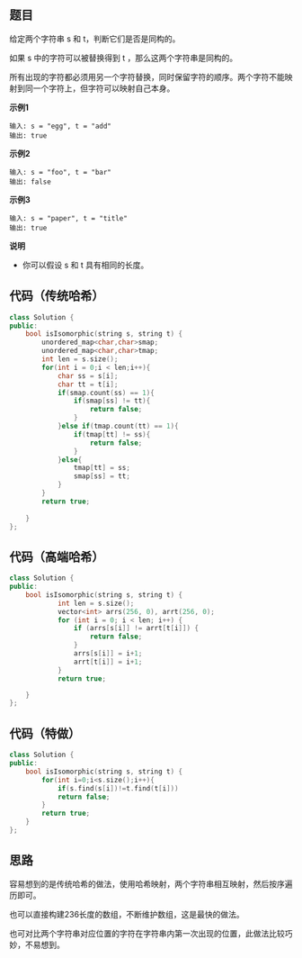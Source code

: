 ## 题目
给定两个字符串 s 和 t，判断它们是否是同构的。

如果 s 中的字符可以被替换得到 t ，那么这两个字符串是同构的。

所有出现的字符都必须用另一个字符替换，同时保留字符的顺序。两个字符不能映射到同一个字符上，但字符可以映射自己本身。

**示例1**
```
输入: s = "egg", t = "add"
输出: true
```

**示例2**
```
输入: s = "foo", t = "bar"
输出: false
```

**示例3**
```
输入: s = "paper", t = "title"
输出: true
```

**说明**
* 你可以假设 s 和 t 具有相同的长度。

## 代码（传统哈希）
```C++
class Solution {
public:
    bool isIsomorphic(string s, string t) {
        unordered_map<char,char>smap;
        unordered_map<char,char>tmap;
        int len = s.size();
        for(int i = 0;i < len;i++){
            char ss = s[i];
            char tt = t[i];
            if(smap.count(ss) == 1){
                if(smap[ss] != tt){
                    return false;
                }
            }else if(tmap.count(tt) == 1){
                if(tmap[tt] != ss){
                    return false;
                }
            }else{
                tmap[tt] = ss;
                smap[ss] = tt;
            }
        }
        return true;
        
    }
};
```

## 代码（高端哈希）
```C++
class Solution {
public:
    bool isIsomorphic(string s, string t) {
            int len = s.size();
            vector<int> arrs(256, 0), arrt(256, 0);
            for (int i = 0; i < len; i++) {
                if (arrs[s[i]] != arrt[t[i]]) {
                    return false;
                }
                arrs[s[i]] = i+1;
                arrt[t[i]] = i+1;
            }
            return true;

    }
};
```

## 代码（特做）
```C++
class Solution {
public:
    bool isIsomorphic(string s, string t) {
        for(int i=0;i<s.size();i++){
            if(s.find(s[i])!=t.find(t[i]))
            return false;
        }
        return true;
    }
};

```

## 思路

容易想到的是传统哈希的做法，使用哈希映射，两个字符串相互映射，然后按序遍历即可。

也可以直接构建236长度的数组，不断维护数组，这是最快的做法。

也可对比两个字符串对应位置的字符在字符串内第一次出现的位置，此做法比较巧妙，不易想到。
